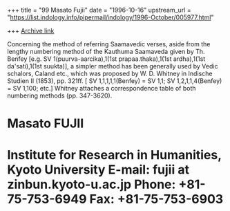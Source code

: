 +++
title = "99 Masato Fujii"
date = "1996-10-16"
upstream_url = "https://list.indology.info/pipermail/indology/1996-October/005977.html"

+++
[Archive link](https://list.indology.info/pipermail/indology/1996-October/005977.html)

Concerning the method of referring Saamavedic verses, 
aside from the lengthy numbering method of the Kauthuma Saamaveda given by Th. 
Benfey [e.g. SV 1(puurva-aarcika),1(1st prapaa.thaka),1(1st ardha),1(1st 
da'sati),1(1st suukta)], a simpler method has been generally used by Vedic 
schalors, Caland etc., which was proposed by W. D. Whitney in Indische Studien 
II (1853), pp. 321ff. [ SV 1,1,1,1,1(Benfey) = SV 1,1; SV 1,2,1,1,4(Benfey) = 
SV 1,100; etc.]  Whitney attaches a correspondence table of both numbering 
methods (pp. 347-3620). 


Masato FUJII
======================================================
Institute for Research in Humanities, Kyoto University
E-mail: fujii at zinbun.kyoto-u.ac.jp
Phone: +81-75-753-6949
Fax: +81-75-753-6903 
======================================================





